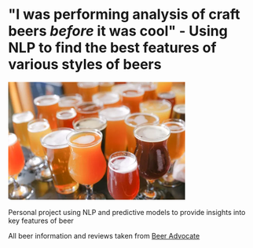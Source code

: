 # "I was performing analysis of craft beers <i>before</i> it was cool" - Using NLP to find the best features of various styles of beers

<img src="beers_image.jpeg" width="360" alt="Pictured: What I needed to get through my data cleaning">

Personal project using NLP and predictive models to provide insights into key features of beer

All beer information and reviews taken from [Beer Advocate](www.beeradvocate.com)
